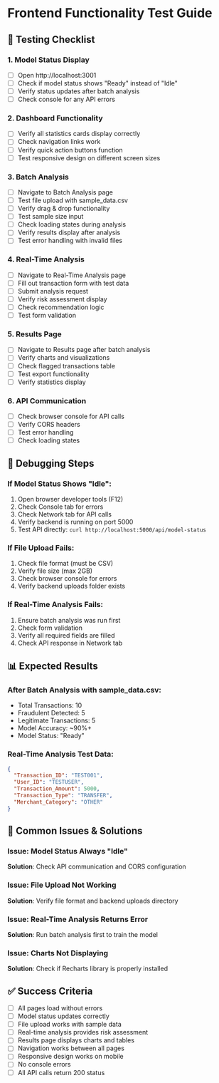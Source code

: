 # Frontend Functionality Test Guide

## 🧪 Testing Checklist

### 1. Model Status Display
- [ ] Open http://localhost:3001
- [ ] Check if model status shows "Ready" instead of "Idle"
- [ ] Verify status updates after batch analysis
- [ ] Check console for any API errors

### 2. Dashboard Functionality
- [ ] Verify all statistics cards display correctly
- [ ] Check navigation links work
- [ ] Verify quick action buttons function
- [ ] Test responsive design on different screen sizes

### 3. Batch Analysis
- [ ] Navigate to Batch Analysis page
- [ ] Test file upload with sample_data.csv
- [ ] Verify drag & drop functionality
- [ ] Test sample size input
- [ ] Check loading states during analysis
- [ ] Verify results display after analysis
- [ ] Test error handling with invalid files

### 4. Real-Time Analysis
- [ ] Navigate to Real-Time Analysis page
- [ ] Fill out transaction form with test data
- [ ] Submit analysis request
- [ ] Verify risk assessment display
- [ ] Check recommendation logic
- [ ] Test form validation

### 5. Results Page
- [ ] Navigate to Results page after batch analysis
- [ ] Verify charts and visualizations
- [ ] Check flagged transactions table
- [ ] Test export functionality
- [ ] Verify statistics display

### 6. API Communication
- [ ] Check browser console for API calls
- [ ] Verify CORS headers
- [ ] Test error handling
- [ ] Check loading states

## 🔧 Debugging Steps

### If Model Status Shows "Idle":
1. Open browser developer tools (F12)
2. Check Console tab for errors
3. Check Network tab for API calls
4. Verify backend is running on port 5000
5. Test API directly: `curl http://localhost:5000/api/model-status`

### If File Upload Fails:
1. Check file format (must be CSV)
2. Verify file size (max 2GB)
3. Check browser console for errors
4. Verify backend uploads folder exists

### If Real-Time Analysis Fails:
1. Ensure batch analysis was run first
2. Check form validation
3. Verify all required fields are filled
4. Check API response in Network tab

## 📊 Expected Results

### After Batch Analysis with sample_data.csv:
- Total Transactions: 10
- Fraudulent Detected: 5
- Legitimate Transactions: 5
- Model Accuracy: ~90%+
- Model Status: "Ready"

### Real-Time Analysis Test Data:
```json
{
  "Transaction_ID": "TEST001",
  "User_ID": "TESTUSER",
  "Transaction_Amount": 5000,
  "Transaction_Type": "TRANSFER",
  "Merchant_Category": "OTHER"
}
```

## 🚨 Common Issues & Solutions

### Issue: Model Status Always "Idle"
**Solution**: Check API communication and CORS configuration

### Issue: File Upload Not Working
**Solution**: Verify file format and backend uploads directory

### Issue: Real-Time Analysis Returns Error
**Solution**: Run batch analysis first to train the model

### Issue: Charts Not Displaying
**Solution**: Check if Recharts library is properly installed

## ✅ Success Criteria

- [ ] All pages load without errors
- [ ] Model status updates correctly
- [ ] File upload works with sample data
- [ ] Real-time analysis provides risk assessment
- [ ] Results page displays charts and tables
- [ ] Navigation works between all pages
- [ ] Responsive design works on mobile
- [ ] No console errors
- [ ] All API calls return 200 status
